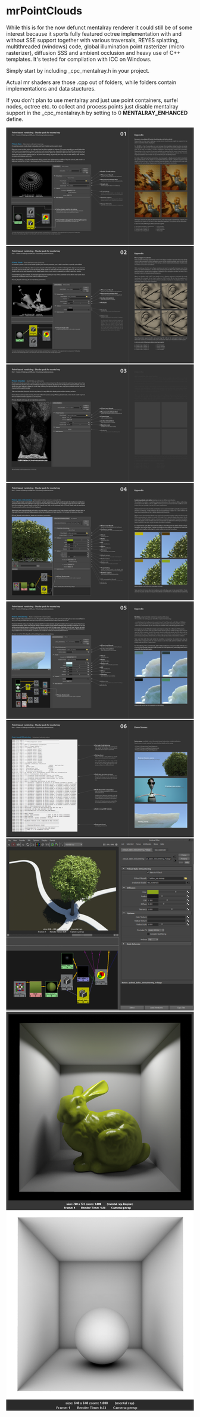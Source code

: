 # mrPointClouds

While this is for the now defunct mentalray renderer it could still be of some interest because it sports fully featured octree implementation with and without SSE support together with various traversals, REYES splatting, multithreaded (windows) code, global illumination point rasterizer (micro rasterizer), diffusion SSS and ambient occlusion and heavy use of C++ templates. It's tested for compilation with ICC on Windows.

Simply start by including _cpc_mentalray.h in your project. 

Actual mr shaders are those .cpp out of folders, while folders contain implementations and data stuctures.

If you don't plan to use mentalray and just use point containers, surfel nodes, octree etc. to collect and process points just disable mentalray support in the _cpc_mentalray.h by setting to 0 __MENTALRAY_ENHANCED__	define.

![Doc1](https://github.com/RomboDev/mrPointClouds/blob/master/Docs/001_PCloud_Bake.png?raw=true)
![Doc2](https://github.com/RomboDev/mrPointClouds/blob/master/Docs/002_PCloud_Shade.png?raw=true)
![Doc3](https://github.com/RomboDev/mrPointClouds/blob/master/Docs/003_PCloud_Visualizer.png?raw=true)
![Doc4](https://github.com/RomboDev/mrPointClouds/blob/master/Docs/004_PCloud_Bake_SSS.png?raw=true)
![Doc5](https://github.com/RomboDev/mrPointClouds/blob/master/Docs/005_PCloud_Eval_SSS.png?raw=true)
![Doc6](https://github.com/RomboDev/mrPointClouds/blob/master/Docs/006_PCloud_Examples.png?raw=true)
![Res1](https://github.com/RomboDev/mrPointClouds/blob/master/Docs/Results/SSS_maya_workflow_002.png?raw=true)
![Res2](https://github.com/RomboDev/mrPointClouds/blob/master/Docs/Results/cpc_pbgi_cornell_bunny.png?raw=true)
![Res3](https://github.com/RomboDev/mrPointClouds/blob/master/Docs/Results/pcloud_AO_cornellbox.png?raw=true)

